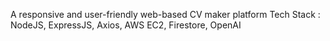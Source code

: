 A responsive and user-friendly web-based CV maker platform
Tech Stack : NodeJS, ExpressJS, Axios, AWS EC2, Firestore, OpenAI
